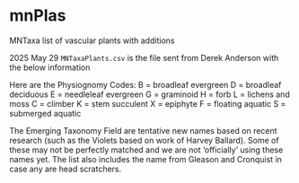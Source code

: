 # mnPlas
MNTaxa list of vascular plants with additions

2025 May 29
`MNTaxaPlants.csv` is the file sent from Derek Anderson with the below information

Here are the Physiognomy Codes:
B = broadleaf evergreen
D = broadleaf deciduous
E = needleleaf evergreen
G = graminoid
H = forb
L = lichens and moss
C = climber
K = stem succulent
X = epiphyte
F = floating aquatic
S = submerged aquatic

The Emerging Taxonomy Field are tentative new names based on recent research (such as the Violets based on work of Harvey Ballard).  Some of these may not be perfectly matched and we are not ‘officially’ using these names yet.  The list also includes the name from Gleason and Cronquist in case any are head scratchers.
